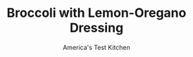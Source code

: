 ---
layout: ../../layouts/MarkdownPostLayout.astro
title: Broccoli with Lemon-Oregano Dressing
author: America's Test Kitchen
pubDate: 2023-03-15
description: "The secret to crisp-tender, brilliantly green broccoli? Nuke it. Yes, we’re serious."
image_url: https://res.cloudinary.com/hksqkdlah/image/upload/ar_1:1,c_fill,dpr_2.0,f_auto,fl_lossy.progressive.strip_profile,g_faces:auto,q_auto:low,w_344/26462_sfs-microwaved-broccoli-master-4
tags: ["Side Dishes","Vegetables","Quick"]
calories: 605
protein: 4
carbohydrates: 12
fats: 
fiber: 4
ingredients: ["1 1/2 pounds, broccoli",", Salt and pepper","3 tablespoons, extra-virgin olive oil","2 teaspoons, minced fresh oregano","1 , garlic clove, minced","3/4 teaspoon, grated lemon zest"]
serves: 4
time: "25 minutes"
instructions: ["Trim broccoli florets from stalk. Cut florets into 1-inch pieces. Trim and discard lower 1 inch of stalk. Using vegetable peeler, peel away outer 1/8 inch of stalk. Cut stalk into 1/2-inch chunks.","Place broccoli in bowl and toss with 1/2 teaspoon salt. Microwave, covered, until broccoli is bright green and just tender, 6 to 8 minutes.","Meanwhile, whisk oil, oregano, garlic, lemon zest, and 1/4 teaspoon salt together in bowl.","Drain broccoli in colander, then return to bowl. Add dressing and toss to combine. Season with salt and pepper to taste. Serve."]
nutrition: ["554 mg Potassium","115 mg Phosphorus","92 mg Calcium","1 mg Iron","38 mg Magnesium","424 mg Sodium","10 g Fat","1 mg Niacin (B3)","7 g Monounsaturated","1 g Polyunsaturated","152 mg Vitamin C","1 g Saturated","4 g Fiber","108 µg Folate (food)","2 g Sugars","182 µg Vitamin K","152 g Water","12 g Carbs","108 µg Folate equivalent (total)","4 g Protein","2 mg Vitamin E","53 µg Vitamin A","151 kcal Energy","605 calories"]
notes: "We developed this recipe in a full-size 1,200-watt microwave. If you’re using a compact microwave with 800 watts or fewer, increase the cooking time to about 10 minutes."
---